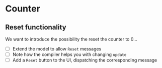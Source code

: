 # Counter

## Reset functionality
We want to introduce the possibility the reset the counter to 0...

- [ ] Extend the model to allow `Reset` messages
- [ ] Note how the compiler helps you with changing `update`
- [ ] Add a `Reset` button to the UI, dispatching the corresponding message